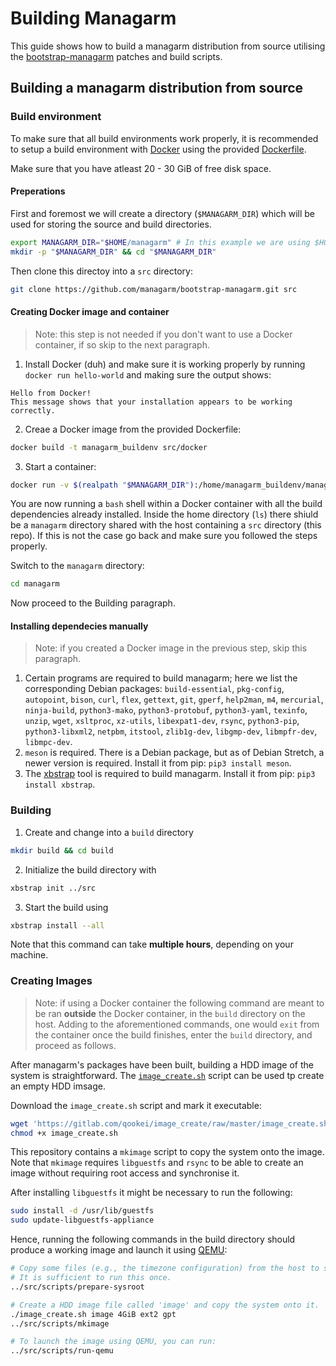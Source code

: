 # Building Managarm

This guide shows how to build a managarm distribution from source utilising the [bootstrap-managarm](https://github.com/managarm/bootstrap-managarm) patches and build scripts.

## Building a managarm distribution from source

### Build environment
To make sure that all build environments work properly, it is recommended to
setup a build environment with [Docker](https://www.docker.com/) using the
provided [Dockerfile](https://github.com/managarm/bootstrap-managarm/blob/master/docker/Dockerfile).

Make sure that you have atleast 20 - 30 GiB of free disk space.

#### Preperations
First and foremost we will create a directory (`$MANAGARM_DIR`) which will be
used for storing the source and build directories.

```sh
export MANAGARM_DIR="$HOME/managarm" # In this example we are using $HOME/managarm, but it can be any directory
mkdir -p "$MANAGARM_DIR" && cd "$MANAGARM_DIR"
```

Then clone this directoy into a `src` directory:
```sh
git clone https://github.com/managarm/bootstrap-managarm.git src
```

#### Creating Docker image and container
> Note: this step is not needed if you don't want to use a Docker container, if so skip to the next paragraph.
1. Install Docker (duh) and make sure it is working properly by running `docker run hello-world` and making sure the output shows:
```
Hello from Docker!
This message shows that your installation appears to be working correctly.
```
2. Creae a Docker image from the provided Dockerfile:
```sh
docker build -t managarm_buildenv src/docker
```
3. Start a container:
```sh
docker run -v $(realpath "$MANAGARM_DIR"):/home/managarm_buildenv/managarm -it managarm_buildenv
```

You are now running a `bash` shell within a Docker container with all the build
dependencies already installed. Inside the home directory (`ls`) there shiuld be
a `managarm` directory shared with the host containing a `src` directory (this repo).
If this is not the case go back and make sure you followed the steps properly.

Switch to the `managarm` directory:
```sh
cd managarm
```
Now proceed to the Building paragraph.

#### Installing dependecies manually
> Note: if you created a Docker image in the previous step, skip this paragraph.
1.  Certain programs are required to build managarm;
    here we list the corresponding Debian packages:
    `build-essential`, `pkg-config`, `autopoint`, `bison`, `curl`, `flex`, `gettext`, `git`, `gperf`, `help2man`, `m4`, `mercurial`, `ninja-build`, `python3-mako`, `python3-protobuf`, `python3-yaml`, `texinfo`, `unzip`, `wget`, `xsltproc`, `xz-utils`, `libexpat1-dev`, `rsync`, `python3-pip`, `python3-libxml2`, `netpbm`, `itstool`, `zlib1g-dev`, `libgmp-dev`, `libmpfr-dev`, `libmpc-dev`.
1.  `meson` is required. There is a Debian package, but as of Debian Stretch, a newer version is required.
    Install it from pip: `pip3 install meson`.
1.  The [xbstrap](https://github.com/managarm/xbstrap) tool is required to build managarm. Install it from pip: `pip3 install xbstrap`.

### Building
1. Create and change into a `build` directory
```sh
mkdir build && cd build
```
2. Initialize the build directory with
```sh
xbstrap init ../src
```
3. Start the build using
```sh
xbstrap install --all
```
Note that this command can take **multiple hours**, depending on your machine.

### Creating Images
> Note: if using a Docker container the following command are meant to be ran **outside** the Docker container, in the `build` directory on the host. Adding to the aforementioned commands, one would `exit` from the container once the build finishes, enter the `build` directory, and proceed as follows.

After managarm's packages have been built, building a HDD image of the system is straightforward. The [`image_create.sh`](https://gitlab.com/qookei/image_create) script can be used tp create an empty HDD imsage.

Download the `image_create.sh` script and mark it executable:
```sh
wget 'https://gitlab.com/qookei/image_create/raw/master/image_create.sh'
chmod +x image_create.sh
```

This repository contains a `mkimage` script to copy the system onto the image. Note that `mkimage` requires `libguestfs` and `rsync` to be able to create an image without requiring root access and synchronise it.

After installing `libguestfs` it might be necessary to run the following:
```sh
sudo install -d /usr/lib/guestfs
sudo update-libguestfs-appliance
```

Hence, running the following commands in the build directory should produce a working image and launch it using [QEMU](https://qemu.org/):
```sh
# Copy some files (e.g., the timezone configuration) from the host to system-root/.
# It is sufficient to run this once.
../src/scripts/prepare-sysroot

# Create a HDD image file called 'image' and copy the system onto it.
./image_create.sh image 4GiB ext2 gpt
../src/scripts/mkimage

# To launch the image using QEMU, you can run:
../src/scripts/run-qemu
```
